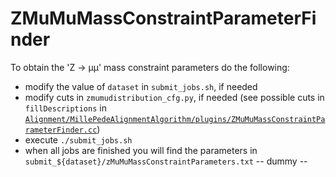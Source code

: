 # ZMuMuMassConstraintParameterFinder

To obtain the 'Z → µµ' mass constraint parameters do the following:

- modify the value of `dataset` in `submit_jobs.sh`, if needed
- modify cuts in `zmumudistribution_cfg.py`, if needed (see possible cuts in `fillDescriptions` in [`Alignment/MillePedeAlignmentAlgorithm/plugins/ZMuMuMassConstraintParameterFinder.cc`](https://github.com/cms-sw/cmssw/blob/master/Alignment/MillePedeAlignmentAlgorithm/plugins/ZMuMuMassConstraintParameterFinder.cc))
- execute `./submit_jobs.sh`
- when all jobs are finished you will find the parameters in `submit_${dataset}/zMuMuMassConstraintParameters.txt`
-- dummy --
